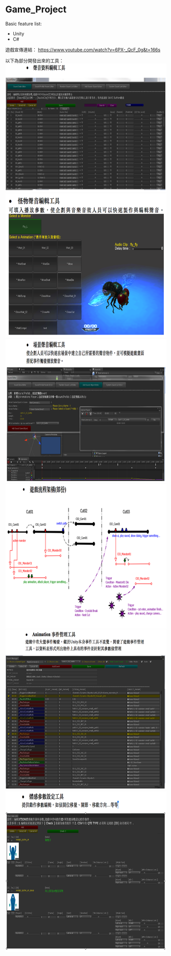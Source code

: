 # Game_Project

Basic feature list:

 * Unity
 * C#

遊戲宣傳連結：
https://www.youtube.com/watch?v=6PX-_QcF_0g&t=166s

以下為部分開發出來的工具： 
<img src="聲音資料編輯工具.png" height="400" width="800">
<img src="怪物物件聲音編輯工具.png" height="450" width="700">
<img src="場景聲音編輯工具.png" height="450" width="800">
<img src="遊戲流程示意圖.png" height="450" width="800">
<img src="動畫事件管理工具.png" height="500" width="700">
<img src="體感參數設定工具.png" height="500" width="800">

